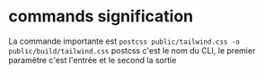 # commands signification
La commande importante est `postcss public/tailwind.css -o public/build/tailwind.css`
postcss c'est le nom du CLI, le premier paramètre c'est l'entrée et le second la sortie
